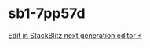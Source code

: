 # sb1-7pp57d

[Edit in StackBlitz next generation editor ⚡️](https://stackblitz.com/~/github.com/Hanz0o/sb1-7pp57d)